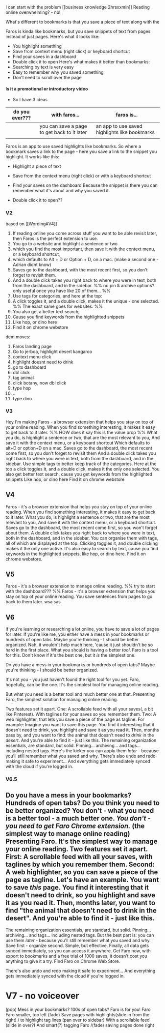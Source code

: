 I can start with the problem [[business knowledge 2hrsxxmin]] 
Reading online overwhelming? - no!

What's different to bookmarks is that you save a piece of text along with the  

Faros is kinda like bookmarks, but you save snippets of text from pages instead of just pages.
Here's what it looks like:
* You highlight something
* Save from context menu (right click) or keyboard shortcut
* Find your saves in a dashboard
* Double click it to open
Here's what makes it better than bookmarks:
* Searching by text is very easy
* Easy to remember why you saved something
* Don't need to scroll over the page

#### Is it a promotional or introductory video
* So I have 3 ideas 

| do you ever??? | with faros...                               | faros is...                                   |
| -------------- | ------------------------------------------- | --------------------------------------------- |
|                | you can save a page to get back to it later | an app to use saved highlights like bookmarks |
|                |                                             |                                               |



Faros is an app to use saved highlights like bookmarks.
So where a bookmark saves a link to the page - here you save a link to the snippet you highlight.
It works like this:
* Highlight a piece of text
* Save from the context menu (right click) or with a keyboard shortcut
* Find your saves on the dashboard
Because the snippet is there you can remember what it's about and why you saved it.

* Double click it to open??

### V2
based on [[Wording#V4]]
1. If reading online you come across stuff you want to be able revisit later, then Faros is the perfect extension to use.
2. You go to a website and highlight a sentence or two
3. which you find the most important, then save it with the context menu, or a keyboard shortcut,
4. which defaults to Alt + D or Option + D, on a mac.
(make a second one - Adrian didnt know)
5. Saves go to the dashboard, with the most recent first, so you don't forget to revisit them.
6. And a double click takes you right back to where you were in text, both from the dashboard, and in the sidebar. 
%% no pin & archive options? only useful once you have like 20 of them... %%
7. Use tags for categories, and here at the top:
8. A click toggles it, and a double click, makes it the unique - one selected. 
%% The exact same goes for websites.  %%
9. You also get a better text search,
10. Cause you find keywords from the highlighted snippets
11. Like hop, or dino here
12. Find it on chrome webstore

dem moves:
1. Faros landing page
2. Go to jerboa, highlight desert kangaroo
3. context menu click
4. highlight doesnt need to drink
5. go to dashboard
6. dbl click
7. tag animal
8. click botany, now dbl click
9. type hop
10. ..
11. type dino

### V3
Hey I'm making Faros - a browser extension that helps you stay on top of your online reading.
When you find something interesting, it makes it easy to get back to it later. 
%% HOW does it say this is the value prop %%
What you do, is highlight a sentence or two, that are the most relevant to you, 
And save it with the context menu, or a keyboard shortcut
Which defaults to alt+D or option+D on a mac.
Saves go to the dashboard, the most recent come first, so you don't forget to revisit them
And a double click takes you right back to where you were in text, both from the dashboard, and in the sidebar. 
Use simple tags to better keep track of the categories.
Here at the top a click toggles it, and a double click, makes it the only one selected. 
You also get better text search, cause you get keywords from the highlighted snippets
Like hop, or dino here
Find it on chrome webstore
## V4
Faros - it's a browser extension that helps you stay on top of your online reading.
When you find something interesting, it makes it easy to get back to it later. 
What you do, is highlight a sentence or two, that are the most relevant to you, 
And save it with the context menu, or a keyboard shortcut.
Saves go to the dashboard, the most recent come first, so you won't forget about them.
A double click takes you right back to where you were in text, both in the dashboard, and in the sidebar.
You can organise them with tags, all of which are displayed at the top. Clicking toggles it, and double clicking makes it the only one active.
It's also easy to search by text, cause you find keywords in the highlighted snippets,
like hop, or dino here.
Find it on chrome webstore.

## V5 
Faros - it's a browser extension to manage online reading.
%% try to start with the dashboard??? %%
Faros - it's a browser extension that helps you stay on top of your online reading.
You save sentences from pages to go back to them later.
wsa sas

## V6
If you're learning or researching a lot online, you have to save a lot of pages for later.
If you're like me, you either have a mess in your bookmarks or hundreds of open tabs.
Maybe you're thinking - I should be better organized. 
Nah, it wouldn't help much here, 'cause it just shouldn't be so hard in the first place.
What you should is having a better *tool*.
Faro is a tool for this. Don't know if it's the best one, but it *is* the simplest one.

Do you have a mess in your bookmarks or hundreds of open tabs?
Maybe you're thinking - I should be better organized. 

It's not you - you just haven't found the right tool for you yet.
Faro, hopefully, can be the one.
It's the simplest tool for managing online reading.

But what you need is a better tool and much better one at that.
Presenting Faro, the simplest solution for managing online reading.

Two features set it apart.
One: A scrollable feed with all your saves(, a bit like Pinterest).
With taglines for your saves so you remember them.
Two: A web highlighter, that lets you save a piece of the page as tagline.
For example: Imagine you want to save this page. You find it interesting that it doesn't need to drink, you highlight and save it as you read it.
Then, months pass by, and you want to find: the animal that doesn't need to *drink* in the *desert*. And you're able to find it - just like this.
The remaining organization essentials, are standard, but solid. Pinning... archiving... and tags... including nested tags. 
Here's the kicker you can apply them *later* - because you'll still remember what you saved and why.
There's also undo and redo making it safe to experiment...
And everything gets immediately synced with the cloud if you're logged in.

### V6.5
Do you have a mess in your bookmarks? Hundreds of open tabs?
Do you think you need to be better organized?
You don't - what you need is a better tool - a much better one.
*You don't - you need to get Faro Chrome extension.* (the simplest way to manage online reading)
Presenting Faro. It's the simplest way to manage your online reading.
Two features set it apart.
First: A scrollable feed with all your saves, with taglines by which you remember them.
Second: A web highlighter, so you can save a piece of the page as tagline.
Let's have an example.
You want to save *this* page. You find it interesting that it doesn't need to drink, so you highlight and save it as you read it.
Then, months later, you want to find "the animal that doesn't need to drink in the desert". And you're able to find it - just like this.
-
The remaining organization essentials, are standard, but solid. Pinning... archiving... and tags... including nested tags. 
But the best part is: you can use them *later* - because you'll still remember what you saved and why. Save first - organize second. Simple, but effective.
Finally, all data gets synced immediately, so you can access it anywhere.
Get Faro now, with export to bookmarks and a free trial of 1000 saves, it doesn't cost you anything to give it a try.
Find Faro on Chrome Web Store.

There's also undo and redo making it safe to experiment...
And everything gets immediately synced with the cloud if you're logged in.

# V7 - no voiceover
(pop)
Mess in your bookmarks?
100s of open tabs?
Faro is for you!
Faro
Faro smaller, top left 
(fade)
Save pages with highlights(slide in from the right)
/ to highlight tag lines (pan over to sidebar)
With a scrollable feed (slide in over?)
And smart(?) tagging
Faro /(fade) saving pages done right
